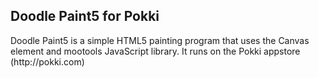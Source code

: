 <h2>Doodle Paint5 for Pokki</h2>
Doodle Paint5 is a simple HTML5 painting program that uses the Canvas element and mootools JavaScript library.
It runs on the Pokki appstore (http://pokki.com)